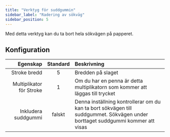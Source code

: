 ```yaml
---
title: "Verktyg för suddgummin"
sidebar_label: "Radering av sökväg"
sidebar_position: 5
---
```



Med detta verktyg kan du ta bort hela sökvägen på papperet.

## Konfiguration

|                 Egenskap | Standard | Beskrivning                                                                                                                    |
| ------------------------:|:--------:|:------------------------------------------------------------------------------------------------------------------------------ |
|             Stroke bredd |    5     | Bredden på slaget                                                                                                              |
| Multiplikator för Stroke |    1     | Om du har en penna är detta multiplikatorn som kommer att läggas till trycket                                                  |
|      Inkludera suddgummi |  falskt  | Denna inställning kontrollerar om du kan ta bort sökvägen till suddgummet. Sökvägen under borttaget suddgummi kommer att visas |
